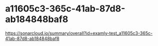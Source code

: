 # a11605c3-365c-41ab-87d8-ab184848baf8
https://sonarcloud.io/summary/overall?id=examly-test_a11605c3-365c-41ab-87d8-ab184848baf8
